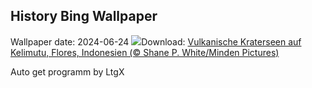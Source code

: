 ## History Bing Wallpaper
Wallpaper date: 2024-06-24
![](https://www.bing.com/th?id=OHR.FloresIsland_DE-DE4765362804_UHD.jpg&w=1000)Download: [Vulkanische Kraterseen auf Kelimutu, Flores, Indonesien (© Shane P. White/Minden Pictures)](https://www.bing.com/th?id=OHR.FloresIsland_DE-DE4765362804_UHD.jpg)

Auto get programm by LtgX
